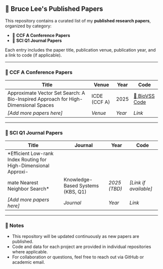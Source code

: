 ## 🧠 Bruce Lee's Published Papers

This repository contains a curated list of my **published research papers**, organized by category:

* 📘 **CCF A Conference Papers**
* 📗 **SCI Q1 Journal Papers**

Each entry includes the paper title, publication venue, publication year, and a link to code (if applicable).

---

### 📘 CCF A Conference Papers

| Title                                                                              | Venue        | Year   | Code                                                    |
| ---------------------------------------------------------------------------------- | ------------ | ------ | ------------------------------------------------------- |
| Approximate Vector Set Search: A Bio-Inspired Approach for High-Dimensional Spaces | ICDE (CCF A) | 2025   | [🔗 BioVSS Code](https://github.com/whu-totemdb/biovss) |
| *\[Add more papers here]*                                                          | *Venue*      | *Year* | *Link*                                                  |

---

### 📗 SCI Q1 Journal Papers

| Title                                                                                   | Journal                           | Year         | Code                   |
| --------------------------------------------------------------------------------------- | --------------------------------- | ------------ | ---------------------- |
| *Efficient Low-rank Index Routing for High-Dimensional Approxi-
mate Nearest Neighbor Search* | Knowledge-Based Systems (KBS, Q1) | *2025 (TBD)* | *\[Link if available]* |
| *\[Add more papers here]*                                                               | *Journal*                         | *Year*       | *Link*                 |

---

### 📌 Notes

* This repository will be updated continuously as new papers are published.
* Code and data for each project are provided in individual repositories where applicable.
* For collaboration or questions, feel free to reach out via GitHub or academic email.
